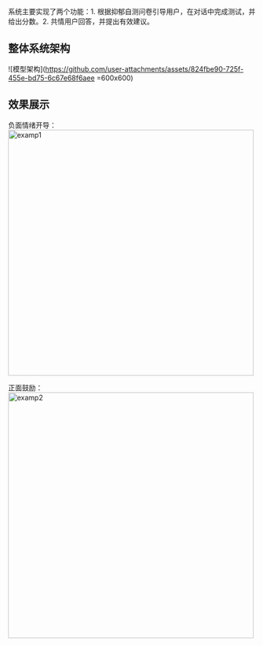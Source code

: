 系统主要实现了两个功能：1. 根据抑郁自测问卷引导用户，在对话中完成测试，并给出分数。2. 共情用户回答，并提出有效建议。

## 整体系统架构
![模型架构](https://github.com/user-attachments/assets/824fbe90-725f-455e-bd75-6c67e68f6aee =600x600)

## 效果展示
负面情绪开导：<img width="500" alt="examp1" src="https://github.com/user-attachments/assets/5b779d3c-ef03-4246-ab92-a48b4866a313" />

正面鼓励：<img width="500" alt="examp2" src="https://github.com/user-attachments/assets/5c237c3e-20af-4166-b78e-f666a81985ae" />
